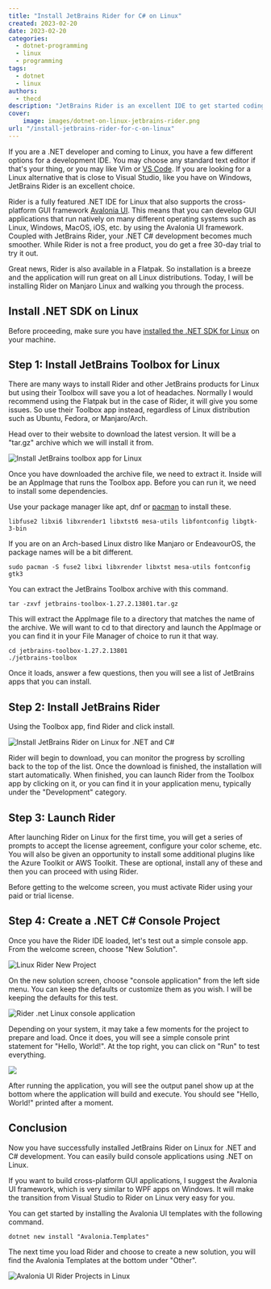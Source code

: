 ```yaml
---
title: "Install JetBrains Rider for C# on Linux"
created: 2023-02-20
date: 2023-02-20
categories: 
  - dotnet-programming
  - linux
  - programming
tags: 
  - dotnet
  - linux
authors: 
  - thecd
description: "JetBrains Rider is an excellent IDE to get started coding C# .NET Applications for all Linux distributions."
cover:
    image: images/dotnet-on-linux-jetbrains-rider.png
url: "/install-jetbrains-rider-for-c-on-linux"
---
```


If you are a .NET developer and coming to Linux, you have a few different options for a development IDE. You may choose any standard text editor if that's your thing, or you may like Vim or [VS Code](https://credibledev.com/install-vs-code-on-manjaro-linux/). If you are looking for a Linux alternative that is close to Visual Studio, like you have on Windows, JetBrains Rider is an excellent choice.

Rider is a fully featured .NET IDE for Linux that also supports the cross-platform GUI framework [Avalonia UI](https://avaloniaui.net/). This means that you can develop GUI applications that run natively on many different operating systems such as Linux, Windows, MacOS, iOS, etc. by using the Avalonia UI framework. Coupled with JetBrains Rider, your .NET C# development becomes much smoother. While Rider is not a free product, you do get a free 30-day trial to try it out.

Great news, Rider is also available in a Flatpak. So installation is a breeze and the application will run great on all Linux distributions. Today, I will be installing Rider on Manjaro Linux and walking you through the process.

## Install .NET SDK on Linux

Before proceeding, make sure you have [installed the .NET SDK for Linux](https://credibledev.com/dotnet-in-linux/) on your machine.

## Step 1: Install JetBrains Toolbox for Linux

There are many ways to install Rider and other JetBrains products for Linux but using their Toolbox will save you a lot of headaches. Normally I would recommend using the Flatpak but in the case of Rider, it will give you some issues. So use their Toolbox app instead, regardless of Linux distribution such as Ubuntu, Fedora, or Manjaro/Arch.

Head over to their website to download the latest version. It will be a "tar.gz" archive which we will install it from.

![Install JetBrains toolbox app for Linux](images/image-42.png)

Once you have downloaded the archive file, we need to extract it. Inside will be an AppImage that runs the Toolbox app. Before you can run it, we need to install some dependencies.

Use your package manager like apt, dnf or [pacman](https://credibledev.com/how-to-use-pacman-on-manjaro-linux/) to install these.

```
libfuse2 libxi6 libxrender1 libxtst6 mesa-utils libfontconfig libgtk-3-bin
```

If you are on an Arch-based Linux distro like Manjaro or EndeavourOS, the package names will be a bit different.

```
sudo pacman -S fuse2 libxi libxrender libxtst mesa-utils fontconfig gtk3
```

You can extract the JetBrains Toolbox archive with this command.

```
tar -zxvf jetbrains-toolbox-1.27.2.13801.tar.gz
```

This will extract the AppImage file to a directory that matches the name of the archive. We will want to cd to that directory and launch the AppImage or you can find it in your File Manager of choice to run it that way.

```
cd jetbrains-toolbox-1.27.2.13801
./jetbrains-toolbox
```

Once it loads, answer a few questions, then you will see a list of JetBrains apps that you can install.

## Step 2: Install JetBrains Rider

Using the Toolbox app, find Rider and click install.

![Install JetBrains Rider on Linux for .NET and C#](images/image-43.png)

Rider will begin to download, you can monitor the progress by scrolling back to the top of the list. Once the download is finished, the installation will start automatically. When finished, you can launch Rider from the Toolbox app by clicking on it, or you can find it in your application menu, typically under the "Development" category.

## Step 3: Launch Rider

After launching Rider on Linux for the first time, you will get a series of prompts to accept the license agreement, configure your color scheme, etc. You will also be given an opportunity to install some additional plugins like the Azure Toolkit or AWS Toolkit. These are optional, install any of these and then you can proceed with using Rider.

Before getting to the welcome screen, you must activate Rider using your paid or trial license.

## Step 4: Create a .NET C# Console Project

Once you have the Rider IDE loaded, let's test out a simple console app. From the welcome screen, choose "New Solution".

![Linux Rider New Project](images/image-39.png)

On the new solution screen, choose "console application" from the left side menu. You can keep the defaults or customize them as you wish. I will be keeping the defaults for this test.

![Rider .net Linux console application](images/image-40.png)

Depending on your system, it may take a few moments for the project to prepare and load. Once it does, you will see a simple console print statement for "Hello, World!". At the top right, you can click on "Run" to test everything.

![](images/image-44-1024x435.png)

After running the application, you will see the output panel show up at the bottom where the application will build and execute. You should see "Hello, World!" printed after a moment.

## Conclusion

Now you have successfully installed JetBrains Rider on Linux for .NET and C# development. You can easily build console applications using .NET on Linux.

If you want to build cross-platform GUI applications, I suggest the Avalonia UI framework, which is very similar to WPF apps on Windows. It will make the transition from Visual Studio to Rider on Linux very easy for you.

You can get started by installing the Avalonia UI templates with the following command.

```
dotnet new install "Avalonia.Templates"
```

The next time you load Rider and choose to create a new solution, you will find the Avalonia Templates at the bottom under "Other".

![Avalonia UI Rider Projects in Linux](images/image-45.png)
